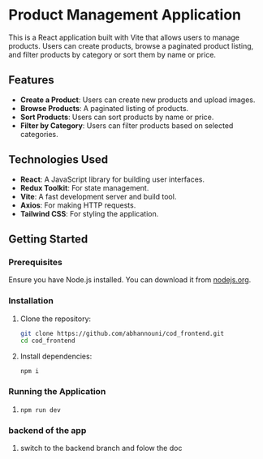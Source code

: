 # Product Management Application

This is a React application built with Vite that allows users to manage products. Users can create products, browse a paginated product listing, and filter products by category or sort them by name or price.

## Features

- **Create a Product**: Users can create new products and upload images.
- **Browse Products**: A paginated listing of products.
- **Sort Products**: Users can sort products by name or price.
- **Filter by Category**: Users can filter products based on selected categories.

## Technologies Used

- **React**: A JavaScript library for building user interfaces.
- **Redux Toolkit**: For state management.
- **Vite**: A fast development server and build tool.
- **Axios**: For making HTTP requests.
- **Tailwind CSS**: For styling the application.

## Getting Started

### Prerequisites

Ensure you have Node.js installed. You can download it from [nodejs.org](https://nodejs.org/).

### Installation

1. Clone the repository:
   ```bash
   git clone https://github.com/abhannouni/cod_frontend.git
   cd cod_frontend
   ```

2. Install dependencies:
    ```
    npm i
    ```

### Running the Application

1. 
    ```
    npm run dev
    ```
### backend of the app

1. switch to the backend branch and folow the doc
